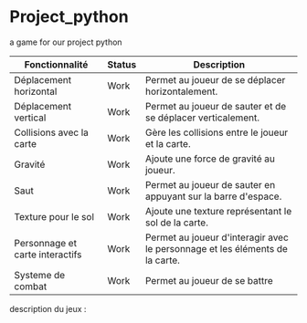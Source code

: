 # Project_python
a game for our project python 

| Fonctionnalité                  | Status | Description                                                                  |
| ------------------------------- | ------ | ---------------------------------------------------------------------------- |
| Déplacement horizontal          | Work   | Permet au joueur de se déplacer horizontalement.                             |
| Déplacement vertical            | Work   | Permet au joueur de sauter et de se déplacer verticalement.                  |
| Collisions avec la carte        | Work   | Gère les collisions entre le joueur et la carte.                             |
| Gravité                         | Work   | Ajoute une force de gravité au joueur.                                       |
| Saut                            | Work   | Permet au joueur de sauter en appuyant sur la barre d'espace.                |
| Texture pour le sol             | Work   | Ajoute une texture représentant le sol de la carte.                          |
| Personnage et carte interactifs | Work   | Permet au joueur d'interagir avec le personnage et les éléments de la carte. |
| Systeme de combat               | Work   | Permet au joueur de se battre                                                |

description du jeux :
